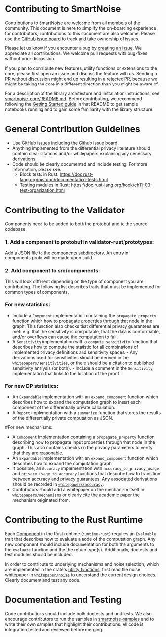 Contributing to SmartNoise
=============================
Contributions to SmartNoise are welcome from all members of the community. This document is here to simplify the 
on-boarding experience for contributors, contributions to this document are also welcome. 
Please use the [GitHub issue board](https://github.com/orgs/opendifferentialprivacy/projects/2) to track and take ownership of issues. 

Please let us know if you encounter a bug by [creating an issue](https://github.com/opendifferentialprivacy/smartnoise-core/issues). We appreciate all contributions. We welcome pull requests with bug-fixes without prior discussion.

If you plan to contribute new features, utility functions or extensions to the core, please first open an issue and 
discuss the feature with us. Sending a PR without discussion might end up resulting in a rejected PR, because we might
 be taking the core in a different direction than you might be aware of.

For a description of the library architecture and installation instructions, see [smartnoise-core/README.md](./README.md). 
Before contributing, we recommend following the [Getting Started guide](./README.md#getting-started) in that README to get sample notebooks running and to gain some familiarity with the library structure.

General Contribution Guidelines
===============================

- Use [GitHub issues](https://github.com/opendifferentialprivacy/smartnoise-core/issues) including the [Github issue board](https://github.com/orgs/opendifferentialprivacy/projects/1).
- Anything implemented from the differential privacy literature should contain clear citations and/or whitepapers 
explaining any necessary derivations.
- Code should be clearly documented and include testing. For more information, please see:
  - Block tests in Rust: https://doc.rust-lang.org/rustdoc/documentation-tests.html
  - Testing modules in Rust: https://doc.rust-lang.org/book/ch11-03-test-organization.html 

Contributing to the Validator
=============================

Components need to be added to both the protobuf and to the source codebase. 

### 1. Add a component to protobuf in validator-rust/prototypes:

Add a JSON file to the [components subdirectory](validator-rust/prototypes/components). An entry in components.proto will be made upon build. 

### 2. Add component to src/components:

This will look different depending on the type of component you are contributing. The following list describes traits
that must be implemented for common types of components. 

### For new statistics:
  - Include a `Component` implementation containing the `propagate_property` function which 
        how to propagate properties through that node in the graph. This function also 
        checks that differential privacy guarantees are met: e.g. that the sensitivity is computable,
        that the data is conformable, and/or overflows can cause the computation to fail.
  - A `Sensitivity` implementation with a `compute_sensitivity` function that describes how to compute
        the statistic for all combinations of implemented privacy definitions and sensitivity spaces.
        - Any derivations used for sensitivities should be derived in the [`whitepapers/sensitivities`](whitepapers/sensitivities),
        or there should be a citation to published sensitivity analysis (or both).
        - Include a comment in the `Sensitivity` implementation that links to the location of the proof

### For new DP statistics:
  - An `Expandable` implementation with an `expand_component` function which describes how to expand the computation graph
        to insert each component of the differentially private calculation.
  - A `Report` implementation with a `summarize` function that stores the results of the differentially private computation 
        as JSON.

#For new mechanisms:
 -  A `Component` implementation containing a `propagate_property` function describing 
    how to propagate input properties through that node in the graph. This also contains checks on the 
    privacy parameters to verify that they are reasonable.
 - An `Expandable` implementation with an `expand_component` function which describes how to expand the computation graph
 - If possible, an `Accuracy` implementation with `accuracy_to_privacy_usage` and `privacy_usage_to_accuracy`
    functions that describe how to transition between accuracy and privacy guarantees. Any associated derivations 
    should be recorded in [`whitepapers/accuracy`](whitepapers/accuracies).
 - Contributors should add a whitepaper on the mechanism itself in  [`whitepapers/mechanisms`](whitepapers/mechanisms) or 
      clearly cite the academic paper the mechanism originated from.
   
Contributing to the Rust Runtime
================================

Each [Component](runtime-rust/src/components) in the Rust runtime (`runtime-rust`) requires an `Evaluable` trait that describes how to evaluate a node of the computation graph. Any new component should include documentation for both the arguments to the `evaluate` function and the the return type(s). Additionally, doctests and test modules should be included.

In order to contribute to underlying mechanisms and noise selection, which are implemented in the crate's [utility 
functions](https://github.com/opendifferentialprivacy/smartnoise-core/tree/develop/runtime-rust/src/utilities), first read the noise whitepaper in [`whitepaper/noise`](whitepapers/noise) to understand the current design choices. Clearly document and test any code.

Documentation and Testing
=======================
Code contributions should include both doctests and unit tests. We also encourage contributors to run the samples in 
[smartnoise-samples](https://github.com/opendifferentialprivacy/smartnoise-samples) and to write their own samples that highlight their contributions. All code is integration tested and reviewed before merging. 
